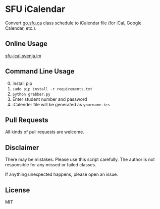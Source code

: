 SFU iCalendar
====================

Convert [go.sfu.ca](http://go.sfu.ca/) class schedule to iCalendar file (for iCal, Google Calendar, etc.).

## Online Usage

[sfu-ical.svenja.im](http://sfu-ical.svenja.im)

## Command Line Usage

0. Install pip
0. `sudo pip install -r requirements.txt`
0. `python grabber.py`
0. Enter student number and password
0. iCalender file will be generated as `yourname.ics`

## Pull Requests

All kinds of pull requests are welcome.

## Disclaimer

There may be mistakes. Please use this script carefully. The author is not responsible for any missed or failed classes.

If anything unexpected happens, please open an issue.

## License
MIT
